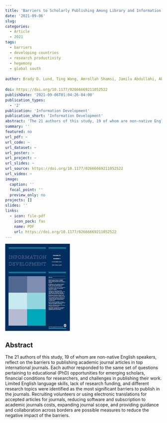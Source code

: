 ```yaml
---
title: 'Barriers to Scholarly Publishing Among Library and Information Science Researchers: International Perspectives'
date: '2021-09-06'
slug:
categories:
  - Article
  - 2021
tags:
  - barriers
  - developing countries
  - research productivity
  - hegemony
  - global south

author: Brady D. Lund, Ting Wang, Amrollah Shamsi, Jamilu Abdullahi, Abosede Awojobi, Dhruba Jyoti Borgohain, Gema Bueno de la Fuente, Gilberto Parra Huerta, Alireza Isfandyari-Moghaddam, Md. Anwarul Islam, Ali Akbar Khasseh,   👩‍🔬Manika Lamba, Endang Fitriyah Mannan, David Manyonga, Boya Nan, Bing Nie, Vasantha Raju N., Ravi Shukla, Nafiz Zaman Shuva, Rafaela Carolina da Silva, Eva Ugarte, Aliyu Olugbenga Yusuf

doi: https://doi.org/10.1177/02666669211052522
publishDate: '2021-09-06T01:04:26-04:00'
publication_types:
  - '2'
publication: 'Information Development'
publication_short: 'Information Development'
abstract: 'The 21 authors of this study, 19 of whom are non-native English speakers, reflect on the barriers to publishing academic journal articles in top international journals. Each author responded to the same set of questions pertaining to educational (PhD) opportunities for emerging scholars, financial conditions for researchers, and challenges in publishing their work. Limited English language skills, lack of research funding, and different research topics were identified as the most significant barriers to publish in the journals. Recruiting volunteers or using electronic translations for accepted articles for journals, reducing software and subscription to academic journals costs, expanding journal scope, and providing guidance and collaboration across borders are possible measures to reduce the negative impact of the barriers.'
summary: ''
featured: no
url_pdf: ~
url_code: ~
url_dataset: ~
url_poster: ~
url_project: ~
url_slides: ~
url_source: https://doi.org/10.1177/02666669211052522
url_video: ~
image:
  caption: ''
  focal_point: ''
  preview_only: no
projects: []
slides: ''
links:
  - icon: file-pdf
    icon_pack: fas
    name: PDF
    url: https://doi.org/10.1177/02666669211052522
---
```


![1](featured.jpg)

## Abstract
The 21 authors of this study, 19 of whom are non-native English speakers, reflect on the barriers to publishing academic journal articles in top international journals. Each author responded to the same set of questions pertaining to educational (PhD) opportunities for emerging scholars, financial conditions for researchers, and challenges in publishing their work. Limited English language skills, lack of research funding, and different research topics were identified as the most significant barriers to publish in the journals. Recruiting volunteers or using electronic translations for accepted articles for journals, reducing software and subscription to academic journals costs, expanding journal scope, and providing guidance and collaboration across borders are possible measures to reduce the negative impact of the barriers.
